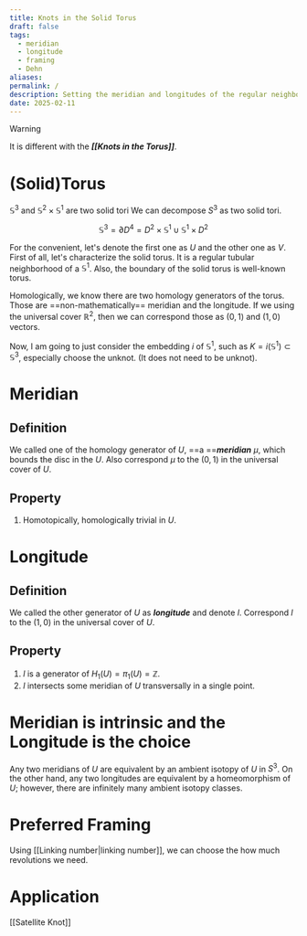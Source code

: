 ```yaml
---
title: Knots in the Solid Torus
draft: false
tags:
  - meridian
  - longitude
  - framing
  - Dehn
aliases: 
permalink: /
description: Setting the meridian and longitudes of the regular neighborhood of a link
date: 2025-02-11
---
```

>[!warning]
>It is different with the ***[[Knots in the Torus]]***. 

 

# (Solid)Torus
$\mathbb{S}^{3}$ and $\mathbb{S}^{2} \times \mathbb{S}^{1}$ are two solid tori
We can decompose $S^{3}$ as two solid tori.

$$\mathbb{S}^{3} = \partial D^{4} = D^{2}\times \mathbb{S}^{1} \cup \mathbb{S}^{1}\times D^{2}$$

For the convenient, let's denote the first one as $U$ and the other one as $V$.
First of all, let's characterize the solid torus. It is a regular tubular neighborhood of a $\mathbb{S}^{1}$. 
Also, the boundary of the solid torus is well-known torus. 


Homologically, we know there are two homology generators of the torus. Those are ==non-mathematically== meridian and the longitude. If we using the universal cover $\mathbb{R}^{2}$, then we can correspond those as $\left(0,1\right)$ and $\left(1,0\right)$ vectors.

Now, I am going to just consider the embedding $i$ of $\mathbb{S}^{1}$, such as $K = i\left(\mathbb{S}^{1}\right) \subset \mathbb{S}^{3}$, especially choose the unknot. (It does not need to be unknot).
# Meridian
## Definition
We called one of the homology generator of $U$, ==a ==***meridian*** $\mu$, which bounds the disc in the $U$.  Also correspond $\mu$ to the $\left(0, 1\right)$ in the universal cover of $U$.

## Property
1. Homotopically, homologically trivial in $U$.
# Longitude
## Definition
We called the other generator of $U$ as ***longitude*** and denote $l$. Correspond $l$ to the $\left(1, 0\right)$ in the universal cover of $U$. 

## Property
1. $l$ is a generator of $H_{1}\left(U\right) = \pi_{1}\left(U\right)= \mathbb{Z}$.
2. $l$ intersects some meridian of $U$ transversally in a single point.

# Meridian is intrinsic and the Longitude is the choice
Any two meridians of $U$ are equivalent by an ambient isotopy of $U$ in $S^{3}$. On the other hand, any two longitudes are equivalent by a homeomorphism of $U$; however, there are infinitely many ambient isotopy classes.


# Preferred Framing
Using [[Linking number|linking number]], we can choose the how much revolutions we need.

# Application
[[Satellite Knot]]
